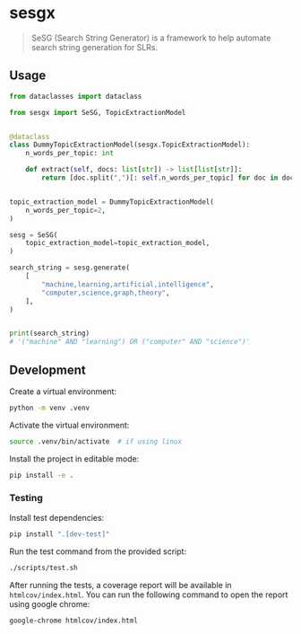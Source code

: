 # sesgx

> SeSG (Search String Generator) is a framework to help automate search string generation for SLRs.

## Usage

```python
from dataclasses import dataclass

from sesgx import SeSG, TopicExtractionModel


@dataclass
class DummyTopicExtractionModel(sesgx.TopicExtractionModel):
    n_words_per_topic: int

    def extract(self, docs: list[str]) -> list[list[str]]:
        return [doc.split(",")[: self.n_words_per_topic] for doc in docs]


topic_extraction_model = DummyTopicExtractionModel(
    n_words_per_topic=2,
)

sesg = SeSG(
    topic_extraction_model=topic_extraction_model,
)

search_string = sesg.generate(
    [
        "machine,learning,artificial,intelligence",
        "computer,science,graph,theory",
    ],
)


print(search_string)
# '("machine" AND "learning") OR ("computer" AND "science")'
```

## Development

Create a virtual environment:

```sh
python -m venv .venv
```

Activate the virtual environment:

```sh
source .venv/bin/activate  # if using linux
```

Install the project in editable mode:

```sh
pip install -e .
```

### Testing

Install test dependencies:

```sh
pip install ".[dev-test]"
```

Run the test command from the provided script:

```sh
./scripts/test.sh
```

After running the tests, a coverage report will be available in `htmlcov/index.html`. You can run the following command to open the report using google chrome:

```
google-chrome htmlcov/index.html
```
